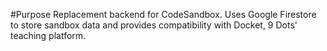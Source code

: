 #Purpose
Replacement backend for CodeSandbox. Uses Google Firestore to store sandbox data and provides compatibility with Docket, 9 Dots' teaching platform.